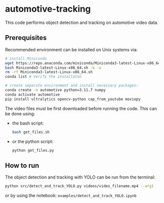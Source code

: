 # automotive-tracking

This code performs object detection and tracking on automotive video data.

## Prerequisites

Recommended environment can be installed on Unix systems via:
  ```bash
  # install Miniconda
  wget https://repo.anaconda.com/miniconda/Miniconda3-latest-Linux-x86_64.sh
  bash Miniconda3-latest-Linux-x86_64.sh -b -u
  rm -rf Miniconda3-latest-Linux-x86_64.sh
  conda list # Verify the installaton

  # create separate environment and install necessary packages:
  conda create -n automotive python=3.11.7 numpy
  conda activate automotive
  pip install ultralytics opencv-python cap_from_youtube moviepy
  ```
<!-- - Julia:
  ```bash
  curl -fsSL https://install.julialang.org | sh
  juliaup add 1.6.7 # version 1.6.7 is recommended, since there are compatibility issues with OpenCV.jl for newer Julia versions
  juliaup default 1.6.7
  julia
  ```
  Then, in the opened Julia REPL:
  ```julia
  ] add OpenCV, CUDA, ObjectDetector, FileIO, ImageIO, VideoIO,
  ``` -->

The video files must be first downloaded before running the code. This can be done using:
- the bash script:
  ```bash
  bash get_files.sh
  ```
- or the python script:
  ```bash
  python get_files.py
  ```


## How to run

The object detection and tracking with YOLO can be run from the terminal:
```bash
python src/detect_and_track_YOLO.py videos/video_filename.mp4 --arg1
```

or by using the notebook: `examples/detect_and_track_YOLO.ipynb`
